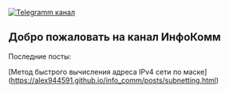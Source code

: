 [![Telegramm канал](markdown-logo.png)](https://alex944591.github.io/info_comm/logo/info_logo.png)
## Добро пожаловать на канал ИнфоКомм

Последние посты:

[Метод быстрого вычисления адреса IPv4 сети по маске] (https://alex944591.github.io/info_comm/posts/subnetting.html)
